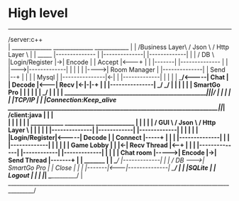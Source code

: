 #  High level
 _____________________________________________________________________________________
/server:c++                                                                           \
|               ______________      ______________       ____________                 |
|               /Business Layer\   /   Json       \     / Http Layer \                |
|   _____       |-------------- |  |--------------|    |-------------|                |
| /  DB  \      |Login/Register |->|  Encode      |    |  Accept     |<---+           |
| |-------|     |-------------- |  |              |--->|-------------|    |           |
| |       |---->| Room Manager  |  |--------------|    |  Send       |--+ |           |
| | Mysql |     |---------------|<-|              |    |-------------|  | |           |
|  \_____/<-----|  Chat         |  |  Decode      |<---|  Recv       |<-|-|-+         |
|               |---------------|  \_____________/     \_____________/  | | |         |
|               |  SmartGo Pro  |                                       | | |         |
|               \_______________/                                       | | |         |
\_______________________________________________________________________|_|_|_________/
                                                                        | | |
                                                                        | | |TCP/IP
                                                                        | | |Connection:Keep_alive
 _______________________________________________________________________|_|_|__________
/client:java                                                            | | |          \
|                                                                       | | |           |
|                 ___________           __________     _____________    | | |           |
|                /   GUI      \        /   Json   \   /  Http Layer \   | | |           | 
|               |--------------|      |------------|  |-------------|   | | |           |
|               |Login/Register|<-----| Decode     |  |   Connect   |-----+ |           |
|               |--------------|      |            |  |-------------|   |   |           |
|               | Game Lobby   |      |            |<-| Recv Thread |<--+   |           |
|               |--------------|      |------------|  |-------------|       |           |
|               | Chat room    |----->| Encode     |->| Send Thread |-------+           |
|   _______     |              |      \____________/  |-------------|                   |
|  / DB    \--->| SmartGo Pro  |                      |   Close     |                   |
|  |-------|<---|--------------|                      \_____________/                   |
|  |SQLite |    |   Logout     |                                                        |
|  |_______|    \______________/                                                        |
\_______________________________________________________________________________________/
